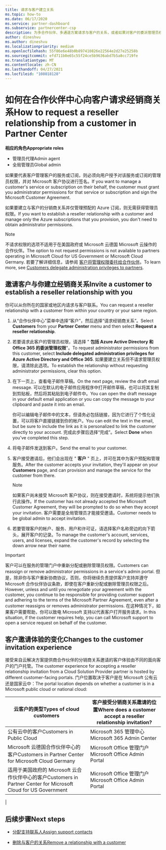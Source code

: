 ```yaml
---
title: 请求与客户建立关系
ms.topic: how-to
ms.date: 06/17/2020
ms.service: partner-dashboard
ms.subservice: partnercenter-csp
description: 为多合作伙伴、多通道方案请求与客户的关系，或者如果对客户的委派管理员权限需要还原，则为。
author: dineshvu
ms.author: dineshvu
ms.localizationpriority: medium
ms.openlocfilehash: 55f86e6e48b0b897410826e22564e2d27e25258b
ms.sourcegitcommit: efd711b0e65c55f24ce5b9636abd7b5a8cc719fe
ms.translationtype: MT
ms.contentlocale: zh-CN
ms.lasthandoff: 04/27/2021
ms.locfileid: "108018128"
---
```

# <a name="how-to-request-a-reseller-relationship-from-a-customer-in-partner-center"></a><span data-ttu-id="b7040-103">如何在合作伙伴中心向客户请求经销商关系</span><span class="sxs-lookup"><span data-stu-id="b7040-103">How to request a reseller relationship from a customer in Partner Center</span></span>

<span data-ttu-id="b7040-104">**相应的角色**</span><span class="sxs-lookup"><span data-stu-id="b7040-104">**Appropriate roles**</span></span>

- <span data-ttu-id="b7040-105">管理员代理</span><span class="sxs-lookup"><span data-stu-id="b7040-105">Admin agent</span></span>
- <span data-ttu-id="b7040-106">全局管理员</span><span class="sxs-lookup"><span data-stu-id="b7040-106">Global admin</span></span>

<span data-ttu-id="b7040-107">如果要代表客户管理客户的服务或订阅，则必须向用户授予对该服务或订阅的管理员权限，并对 Microsoft 客户协议进行签名。</span><span class="sxs-lookup"><span data-stu-id="b7040-107">If you want to manage a customer's service or subscription on their behalf, the customer must grant you administrator permissions for that service or subscription and sign the Microsoft Customer Agreement.</span></span>

<span data-ttu-id="b7040-108">如果要建立与客户的分销商关系并仅管理预配的 Azure 订阅，则无需获得管理员权限。</span><span class="sxs-lookup"><span data-stu-id="b7040-108">If you want to establish a reseller relationship with a customer and manage only the Azure subscriptions that you provision, you don't need to obtain administrator permissions.</span></span>

>[!NOTE] 
><span data-ttu-id="b7040-109">不请求权限的选项不适用于在美国政府或 Microsoft 云德国 Microsoft 云操作的合作伙伴。</span><span class="sxs-lookup"><span data-stu-id="b7040-109">The option to not request permissions is not available to partners operating in Microsoft Cloud for US Government or Microsoft Cloud Germany.</span></span> <span data-ttu-id="b7040-110">若要了解详细信息，请参阅 [客户将管理权限委托给合作伙伴](customers-revoke-admin-privileges.md)。</span><span class="sxs-lookup"><span data-stu-id="b7040-110">To learn more, see [Customers delegate administration privileges to partners](customers-revoke-admin-privileges.md).</span></span>

## <a name="invite-a-customer-to-establish-a-reseller-relationship-with-you"></a><span data-ttu-id="b7040-111">邀请客户与你建立经销商关系</span><span class="sxs-lookup"><span data-stu-id="b7040-111">Invite a customer to establish a reseller relationship with you</span></span>

<span data-ttu-id="b7040-112">你可以从你所在的国家或地区内请求与客户联系。</span><span class="sxs-lookup"><span data-stu-id="b7040-112">You can request a reseller relationship with a customer from within your country or your same region.</span></span>

1. <span data-ttu-id="b7040-113">从“合作伙伴中心”菜单中选择“客户”，然后选择“请求经销商关系”。</span><span class="sxs-lookup"><span data-stu-id="b7040-113">Select **Customers** from your **Partner Center** menu and then select **Request a reseller relationship**.</span></span>

2. <span data-ttu-id="b7040-114">若要请求此客户的管理员权限，请选择 " **包括 Azure Active Directory 和 Office 365 的委派管理权限**"。</span><span class="sxs-lookup"><span data-stu-id="b7040-114">To request administrator permissions from this customer, select **Include delegated administration privileges for Azure Active Directory and Office 365**.</span></span> <span data-ttu-id="b7040-115">如果要建立关系但不请求管理员权限，请清除此选项。</span><span class="sxs-lookup"><span data-stu-id="b7040-115">To establish the relationship without requesting administrator permissions, clear this option.</span></span>

3. <span data-ttu-id="b7040-116">在下一页上，查看电子邮件草稿。</span><span class="sxs-lookup"><span data-stu-id="b7040-116">On the next page, review the draft email message.</span></span> <span data-ttu-id="b7040-117">可以在默认的电子邮件应用程序中打开邮件草稿，也可以将其复制到剪贴板，然后将其粘贴到电子邮件中。</span><span class="sxs-lookup"><span data-stu-id="b7040-117">You can open the draft message in your default email application or you can copy the message to your clipboard and paste it into an email.</span></span>

   <span data-ttu-id="b7040-118">你可以编辑电子邮件中的文本，但请务必包括链接，因为它进行了个性化设置，可以将客户直接链接到你的帐户。</span><span class="sxs-lookup"><span data-stu-id="b7040-118">You can edit the text in the email, but be sure to include the link as it is personalized to link the customer directly to your account.</span></span> <span data-ttu-id="b7040-119">完成此步骤后选择“完成”。</span><span class="sxs-lookup"><span data-stu-id="b7040-119">Select **Done** when you've completed this step.</span></span>

4. <span data-ttu-id="b7040-120">将电子邮件发送到客户。</span><span class="sxs-lookup"><span data-stu-id="b7040-120">Send the email to your customer.</span></span>

5. <span data-ttu-id="b7040-121">客户接受邀请后，他们会出现在 " **客户** " 页上，并可在其中为客户预配和管理服务。</span><span class="sxs-lookup"><span data-stu-id="b7040-121">After the customer accepts your invitation, they'll appear on your **Customers** page, and can provision and manage the service for the customer from there.</span></span>

   > [!NOTE]
   > <span data-ttu-id="b7040-122">如果客户尚未接受 Microsoft 客户协议，则在接受邀请时，系统将提示他们执行此操作。</span><span class="sxs-lookup"><span data-stu-id="b7040-122">If the customer has not already accepted the Microsoft Customer Agreement, they will be prompted to do so when they accept your invitation.</span></span> <span data-ttu-id="b7040-123">客户需要是全局管理员才能接受邀请。</span><span class="sxs-lookup"><span data-stu-id="b7040-123">Customer needs to be global admin to accept invitation.</span></span>

6. <span data-ttu-id="b7040-124">若要管理客户的帐户、服务、用户和许可证，请选择客户名称旁边的向下箭头，展开客户的记录。</span><span class="sxs-lookup"><span data-stu-id="b7040-124">To manage the customer's account, services, users, and licenses, expand the customer's record by selecting the down arrow near their name.</span></span>

> [!IMPORTANT]  
> <span data-ttu-id="b7040-125">客户可以在服务的管理门户中重新分配或删除管理员权限。</span><span class="sxs-lookup"><span data-stu-id="b7040-125">Customers can reassign or remove administrator permissions in a service's admin portal.</span></span> <span data-ttu-id="b7040-126">但是，除非你与客户重新协商协议，否则，你将继续负责提供客户支持并遵守 Microsoft 合作伙伴协议条款，即使在客户重新分配或删除管理员权限之后。</span><span class="sxs-lookup"><span data-stu-id="b7040-126">However, unless and until you renegotiate your agreement with the customer, you continue to be responsible for providing customer support and adhering to the terms of the Microsoft Partner Agreement, even after a customer reassigns or removes administrator permissions.</span></span> <span data-ttu-id="b7040-127">在这种情况下，如果客户需要帮助，你可以致电 Microsoft 支持以代表客户打开服务请求。</span><span class="sxs-lookup"><span data-stu-id="b7040-127">In this situation, if the customer requires help, you can call Microsoft support to open a service request on behalf of the customer.</span></span>

## <a name="changes-to-the-customer-invitation-experience"></a><span data-ttu-id="b7040-128">客户邀请体验的变化</span><span class="sxs-lookup"><span data-stu-id="b7040-128">Changes to the customer invitation experience</span></span>

<span data-ttu-id="b7040-129">接受来自云解决方案提供商合作伙伴的分销商关系邀请的客户体验由不同的面向客户的门户托管。</span><span class="sxs-lookup"><span data-stu-id="b7040-129">The customer experience for accepting a reseller relationship invitation from a Cloud Solution Provider partner is hosted by different customer-facing portals.</span></span> <span data-ttu-id="b7040-130">门户位置取决于客户是在 Microsoft 公有云还是国家云中：</span><span class="sxs-lookup"><span data-stu-id="b7040-130">The portal location depends on whether a customer is in a Microsoft public cloud or national cloud:</span></span>

|<span data-ttu-id="b7040-131">云客户的类型</span><span class="sxs-lookup"><span data-stu-id="b7040-131">Types of cloud customers</span></span>  | <span data-ttu-id="b7040-132">客户接受分销商关系邀请的位置</span><span class="sxs-lookup"><span data-stu-id="b7040-132">Where does a customer accept a reseller relationship invitation?</span></span> |
|---------|---------
| <span data-ttu-id="b7040-133">公有云中的客户</span><span class="sxs-lookup"><span data-stu-id="b7040-133">Customers in Public Cloud</span></span> | <span data-ttu-id="b7040-134">Microsoft 365 管理中心</span><span class="sxs-lookup"><span data-stu-id="b7040-134">Microsoft 365 Admin Center</span></span> |
| <span data-ttu-id="b7040-135">Microsoft 云德国合作伙伴中心的客户</span><span class="sxs-lookup"><span data-stu-id="b7040-135">Customers in Partner Center for Microsoft Cloud Germany</span></span> | <span data-ttu-id="b7040-136">Microsoft Office 管理门户</span><span class="sxs-lookup"><span data-stu-id="b7040-136">Microsoft Office Admin Portal</span></span> |
| <span data-ttu-id="b7040-137">适用于美国政府的 Microsoft 云合作伙伴中心的客户</span><span class="sxs-lookup"><span data-stu-id="b7040-137">Customers in Partner Center for Microsoft Cloud for US Government</span></span> | <span data-ttu-id="b7040-138">Microsoft Office 管理门户</span><span class="sxs-lookup"><span data-stu-id="b7040-138">Microsoft Office Admin Portal</span></span> |
|

## <a name="next-steps"></a><span data-ttu-id="b7040-139">后续步骤</span><span class="sxs-lookup"><span data-stu-id="b7040-139">Next steps</span></span>

- [<span data-ttu-id="b7040-140">分配支持联系人</span><span class="sxs-lookup"><span data-stu-id="b7040-140">Assign support contacts</span></span>](assign-support-contacts.md)

- [<span data-ttu-id="b7040-141">删除与客户的关系</span><span class="sxs-lookup"><span data-stu-id="b7040-141">Remove a relationship with a customer</span></span>](remove-a-relationship.md)
